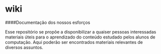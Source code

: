 wiki
====

####Documentação dos nossos esforços

Esse repositório se propõe a disponibilizar a quaiser pessoas interessadas materiais úteis para o aprendizado do conteúdo estudado pelos alunos de computação. Aqui poderão ser encontrados materiais relevantes de diversos assuntos.

